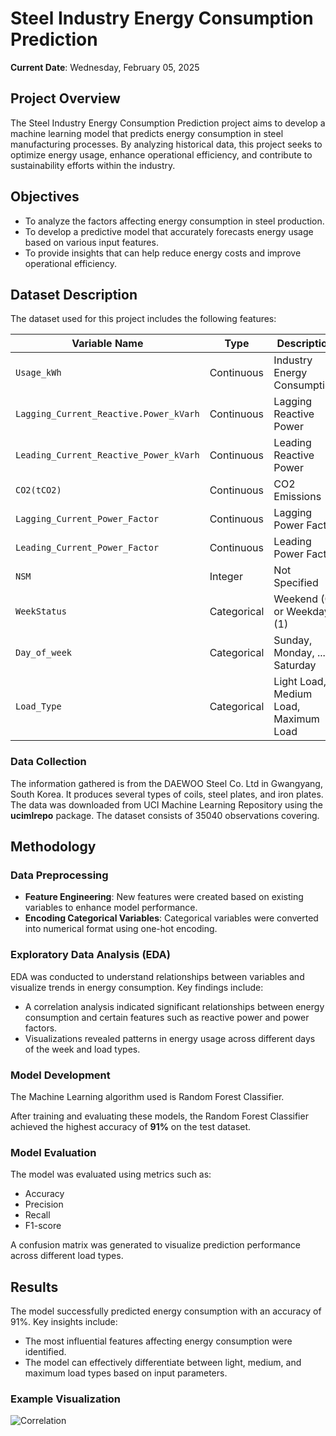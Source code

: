 # Steel Industry Energy Consumption Prediction

**Current Date**: Wednesday, February 05, 2025

## Project Overview
The Steel Industry Energy Consumption Prediction project aims to develop a machine learning model that predicts energy consumption in steel manufacturing processes. 
By analyzing historical data, this project seeks to optimize energy usage, enhance operational efficiency, and contribute to sustainability efforts within the industry.

## Objectives
- To analyze the factors affecting energy consumption in steel production.
- To develop a predictive model that accurately forecasts energy usage based on various input features.
- To provide insights that can help reduce energy costs and improve operational efficiency.

## Dataset Description
The dataset used for this project includes the following features:

| Variable Name                           | Type       | Description                                      | Units |
|-----------------------------------------|------------|--------------------------------------------------|-------|
| `Usage_kWh`                             | Continuous | Industry Energy Consumption                       | kWh   |
| `Lagging_Current_Reactive.Power_kVarh` | Continuous | Lagging Reactive Power                           | kVarh |
| `Leading_Current_Reactive_Power_kVarh` | Continuous | Leading Reactive Power                           | kVarh |
| `CO2(tCO2)`                            | Continuous | CO2 Emissions                                   | ppm   |
| `Lagging_Current_Power_Factor`         | Continuous | Lagging Power Factor                             | %     |
| `Leading_Current_Power_Factor`         | Continuous | Leading Power Factor                             | %     |
| `NSM`                                   | Integer    | Not Specified                                   | s     |
| `WeekStatus`                            | Categorical| Weekend (0) or Weekday (1)                     |       |
| `Day_of_week`                          | Categorical| Sunday, Monday, ..., Saturday                   |       |
| `Load_Type`                            | Categorical| Light Load, Medium Load, Maximum Load           |       |

### Data Collection
The information gathered is from the DAEWOO Steel Co. Ltd in Gwangyang, South Korea. It produces several types of coils, steel plates, and iron plates.
The data was downloaded from UCI Machine Learning Repository using the **ucimlrepo** package. The dataset consists of 35040 observations covering.

## Methodology
### Data Preprocessing
- **Feature Engineering**: New features were created based on existing variables to enhance model performance.
- **Encoding Categorical Variables**: Categorical variables were converted into numerical format using one-hot encoding.

### Exploratory Data Analysis (EDA)
EDA was conducted to understand relationships between variables and visualize trends in energy consumption. Key findings include:
- A correlation analysis indicated significant relationships between energy consumption and certain features such as reactive power and power factors.
- Visualizations revealed patterns in energy usage across different days of the week and load types.

### Model Development
The Machine Learning algorithm used is Random Forest Classifier.

After training and evaluating these models, the Random Forest Classifier achieved the highest accuracy of **91%** on the test dataset.

### Model Evaluation
The model was evaluated using metrics such as:
- Accuracy
- Precision
- Recall
- F1-score

A confusion matrix was generated to visualize prediction performance across different load types.

## Results
The model successfully predicted energy consumption with an accuracy of 91%. Key insights include:
- The most influential features affecting energy consumption were identified.
- The model can effectively differentiate between light, medium, and maximum load types based on input parameters.

### Example Visualization
![Correlation](https://github.com/user-attachments/assets/fee98220-6e4b-4b64-939f-4a0cb7b9b51a)
